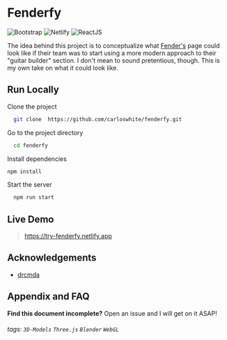 
# Fenderfy

![Bootstrap](https://img.shields.io/badge/Bootstrap-563D7C?style=for-the-badge&logo=bootstrap&logoColor=white)
![Netlify](https://img.shields.io/badge/Netlify-00C7B7?style=for-the-badge&logo=netlify&logoColor=white)
![ReactJS](https://img.shields.io/badge/React-20232A?style=for-the-badge&logo=react&logoColor=61DAFB)


The idea behind this project is to conceptualize what [Fender's](https://shop.fender.com/en-US/mod-shop.html) page could look like if their team was to start using a more modern approach to their "guitar builder" section. I don't mean to sound pretentious, though. This is my own take on what it could look like.


## Run Locally

Clone the project

```bash
  git clone  https://github.com/carloswhite/fenderfy.git
```

Go to the project directory

```bash
  cd fenderfy
```

Install dependencies

```bash
npm install 
```

Start the server

```bash
  npm run start
```
 

 ## Live Demo
>  https://try-fenderfy.netlify.app


## Acknowledgements

 - [drcmda](https://github.com/drcmda)

## Appendix and FAQ

**Find this document incomplete?** Open an issue and I will get on it ASAP!

###### tags: `3D-Models` `Three.js` `Blender` `WebGL`

  

